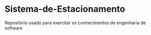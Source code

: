 # Sistema-de-Estacionamento
Repositório usado para exercitar os conhecimentos de engenharia de software
